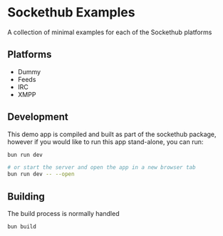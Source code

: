 # Sockethub Examples

A collection of minimal examples for each of the Sockethub platforms

## Platforms

- Dummy
- Feeds
- IRC
- XMPP

## Development

This demo app is compiled and built as part of the sockethub package,
however if you would like to run this app stand-alone, you can run:

```bash
bun run dev

# or start the server and open the app in a new browser tab
bun run dev -- --open
```

## Building

The build process is normally handled

```bash
bun build
```
